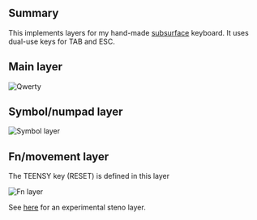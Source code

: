 ## Summary

This implements layers for my hand-made [subsurface](https://atreus.technomancy.us/) keyboard. It uses dual-use keys for TAB and ESC. 

## Main layer

![Qwerty](https://cdn.rawgit.com/tshort/qmk_firmware/master/keyboards/subsurface/keymaps/default/qwerty.svg)

## Symbol/numpad layer

![Symbol layer](https://cdn.rawgit.com/tshort/qmk_firmware/master/keyboards/subsurface/keymaps/default/symbol.svg)

## Fn/movement layer

The TEENSY key (RESET) is defined in this layer

![Fn layer](https://cdn.rawgit.com/tshort/qmk_firmware/master/keyboards/subsurface/keymaps/default/fn.svg)

See [here](steno) for an experimental steno layer.

